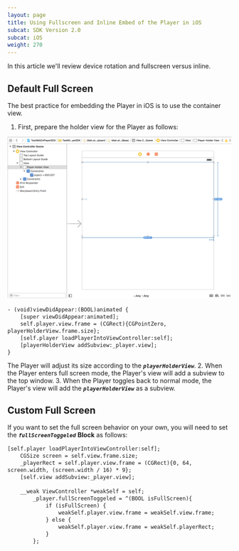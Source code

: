 ```yaml
---
layout: page
title: Using Fullscreen and Inline Embed of the Player in iOS
subcat: SDK Version 2.0
subcat: iOS
weight: 270
---
```


In this article we'll review device rotation and fullscreen versus inline.

## Default Full Screen  

The best practice for embedding the Player in iOS is to use the container view.

1. First, prepare the holder view for the Player as follows:

![Register](images/playerHolder.png)

```
- (void)viewDidAppear:(BOOL)animated {
    [super viewDidAppear:animated];
    self.player.view.frame = (CGRect){CGPointZero, playerHolderView.frame.size};
    [self.player loadPlayerIntoViewController:self];
    [playerHolderView addSubview:_player.view];
}
```

The Player will adjust its size according to the _**`playerHolderView`**_. 
2. When the Player enters full screen mode, the Player's view will add a subview to the top window. 
3. When the Player toggles back to normal mode, the Player's view will add the _**`playerHolderView`**_ as a subview.

## Custom Full Screen  

If you want to set the full screen behavior on your own, you will need to set the _**`fullScreenToggeled`**_ **Block**  as follows:

```
[self.player loadPlayerIntoViewController:self];
    CGSize screen = self.view.frame.size;
    _playerRect = self.player.view.frame = (CGRect){0, 64, screen.width, (screen.width / 16) * 9};
    [self.view addSubview:_player.view];
    
    __weak ViewController *weakSelf = self;
        _player.fullScreenToggeled = ^(BOOL isFullScreen){
            if (isFullScreen) {
                weakSelf.player.view.frame = weakSelf.view.frame;
            } else {
                weakSelf.player.view.frame = weakSelf.playerRect;
            }
        };
```
  

